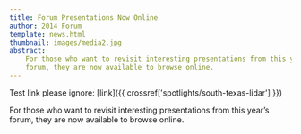 ```yaml
---
title: Forum Presentations Now Online
author: 2014 Forum
template: news.html
thumbnail: images/media2.jpg
abstract:
    For those who want to revisit interesting presentations from this year’s
    forum, they are now available to browse online.
---
```


Test link please ignore: [link]({{ crossref['spotlights/south-texas-lidar'] }})

For those who want to revisit interesting presentations from this year’s forum,
they are now available to browse online.
